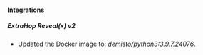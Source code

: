 #### Integrations
##### ExtraHop Reveal(x) v2
- Updated the Docker image to: *demisto/python3:3.9.7.24076*.
